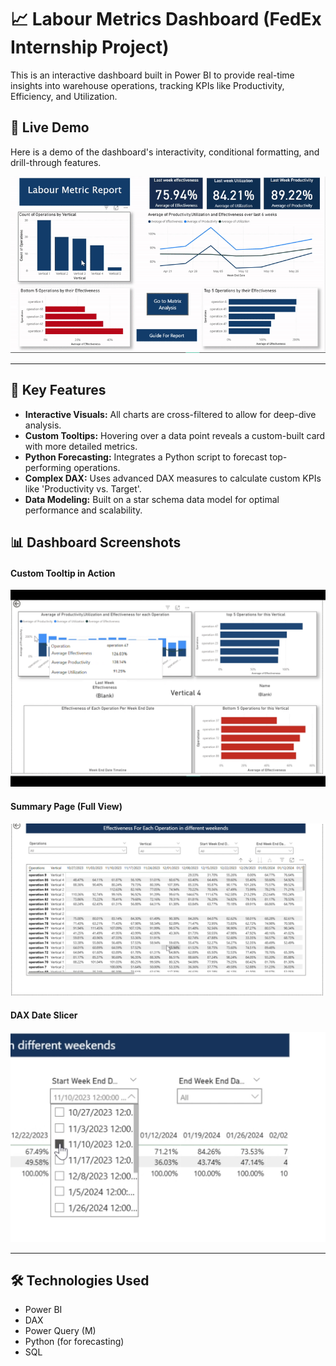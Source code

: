 # 📈 Labour Metrics Dashboard (FedEx Internship Project)

This is an interactive dashboard built in Power BI to provide real-time insights into warehouse operations, tracking KPIs like Productivity, Efficiency, and Utilization.

## 🚀 Live Demo

Here is a demo of the dashboard's interactivity, conditional formatting, and drill-through features.

![Live Dashboard Demo](assets/Recording2025-07-28230604-ezgif.com-video-to-gif-converter.gif)

---

## 🔑 Key Features

* **Interactive Visuals:** All charts are cross-filtered to allow for deep-dive analysis.
* **Custom Tooltips:** Hovering over a data point reveals a custom-built card with more detailed metrics.
* **Python Forecasting:** Integrates a Python script to forecast top-performing operations.
* **Complex DAX:** Uses advanced DAX measures to calculate custom KPIs like 'Productivity vs. Target'.
* **Data Modeling:** Built on a star schema data model for optimal performance and scalability.

## 📊 Dashboard Screenshots

#### Custom Tooltip in Action
![Custom Tooltip](assets/tooltip.png)

#### Summary Page (Full View)
![Summary](assets/summary.jpg)

####  DAX Date Slicer
![DAX Measure](assets/datesliceer.jpg)


---

## 🛠️ Technologies Used

* Power BI
* DAX
* Power Query (M)
* Python (for forecasting)
* SQL
